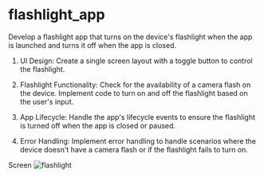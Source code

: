 # flashlight_app

Develop a flashlight app that turns on the device's flashlight when the app is
launched and turns it off when the app is closed.

1. UI Design: Create a single screen layout with a toggle button to control the
flashlight.

2. Flashlight Functionality: Check for the availability of a camera flash on the
device. Implement code to turn on and off the flashlight based on the user's
input.

3. App Lifecycle: Handle the app's lifecycle events to ensure the flashlight is turned off when the app is closed or paused.

4. Error Handling: Implement error handling to handle scenarios where the device
doesn't have a camera flash or if the flashlight fails to turn on.

Screen
![flashlight](https://github.com/Rafia-Syed/Flashlight-App-CodSoft/assets/126063520/dc2090fc-aa63-49cf-b155-7060e31d828a)
